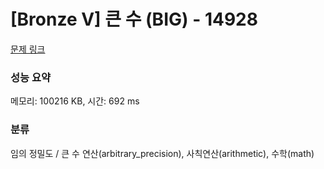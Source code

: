 # [Bronze V] 큰 수 (BIG) - 14928 

[문제 링크](https://www.acmicpc.net/problem/14928) 

### 성능 요약

메모리: 100216 KB, 시간: 692 ms

### 분류

임의 정밀도 / 큰 수 연산(arbitrary_precision), 사칙연산(arithmetic), 수학(math)

